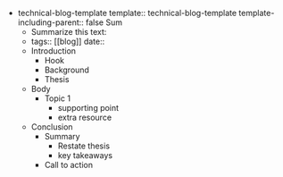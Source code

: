- technical-blog-template
  template:: technical-blog-template
  template-including-parent:: false
  Sum
	- Summarize this text:
	- tags:: [[blog]]
	  date::
	- Introduction
		- Hook
		- Background
		- Thesis
	- Body
		- Topic 1
			- supporting point
			- extra resource
	- Conclusion
		- Summary
			- Restate thesis
			- key takeaways
		- Call to action